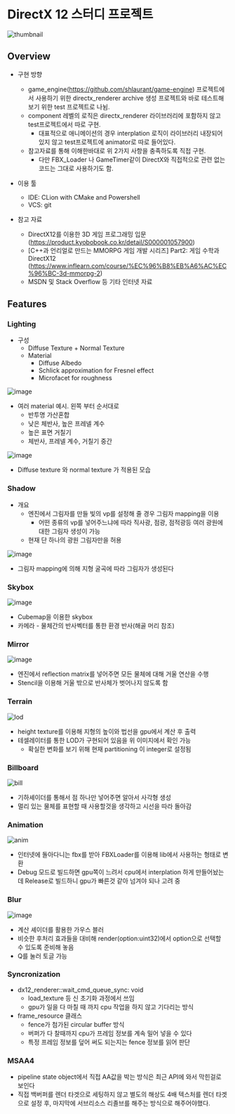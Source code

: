 # DirectX 12 스터디 프로젝트
![thumbnail](https://user-images.githubusercontent.com/20225459/215422714-5e8fa347-6345-4407-9b4e-109040401e00.png)

## Overview
* 구현 방향
  * game_engine(https://github.com/shlaurant/game-engine) 프로젝트에서 사용하기 위한 directx_renderer archive 생성 프로젝트와 바로 테스트해보기 위한 test 프로젝트로 나뉨.
  * component 레벨의 로직은 directx_renderer 라이브러리에 포함하지 않고 test프로젝트에서 따로 구현.
    * 대표적으로 애니메이션의 경우 interplation 로직이 라이브러리 내장되어있지 않고 test프로젝트에 animator로 따로 들어있다.
  * 참고자료를 통해 이해한바대로 위 2가지 사항을 충족하도록 직접 구현.
    * 다만 FBX_Loader 나 GameTimer같이 DirectX와 직접적으로 관련 없는 코드는 그대로 사용하기도 함.

* 이용 툴
  * IDE: CLion with CMake and Powershell
  * VCS: git

* 참고 자료
  * DirectX12를 이용한 3D 게임 프로그래밍 입문 (https://product.kyobobook.co.kr/detail/S000001057900)
  * [C++과 언리얼로 만드는 MMORPG 게임 개발 시리즈] Part2: 게임 수학과 DirectX12 (https://www.inflearn.com/course/%EC%96%B8%EB%A6%AC%EC%96%BC-3d-mmorpg-2)
  * MSDN 및 Stack Overflow 등 기타 인터넷 자료
  
## Features
### Lighting
* 구성
  * Diffuse Texture + Normal Texture
  * Material
    * Diffuse Albedo
    * Schlick approximation for Fresnel effect
    * Microfacet for roughness
    
![image](https://user-images.githubusercontent.com/20225459/215430270-be9b7045-3ba7-4aa9-a391-7fd2dc152667.png)
* 여러 material 예시. 왼쪽 부터 순서대로
  * 반투명 가산혼합
  * 낮은 체반사, 높은 프레넬 계수
  * 높은 표면 거칠기
  * 체반사, 프레넬 계수, 거칠기 중간

![image](https://user-images.githubusercontent.com/20225459/215432103-26636378-821c-4f00-bd43-ba9242910706.png)
* Diffuse texture 와 normal texture 가 적용된 모습
    
### Shadow
* 개요
  * 엔진에서 그림자를 만들 빛의 vp를 설정해 줄 경우 그림자 mapping을 이용
    * 어떤 종류의 vp를 넣어주느냐에 따라 직사광, 점광, 점적광등 여러 광원에 대한 그림자 생성이 가능
  * 현재 단 하나의 광원 그림자만을 허용

![image](https://user-images.githubusercontent.com/20225459/215433618-bd07eec0-8300-4069-ba31-561ce78b4fb9.png)
* 그림자 mapping에 의해 지형 굴곡에 따라 그림자가 생성된다

### Skybox
![image](https://user-images.githubusercontent.com/20225459/215434329-c6f2c99a-78fd-405d-99ee-45daabdf6e32.png)
* Cubemap을 이용한 skybox
* 카메라 - 물체간의 반사벡터를 통한 환경 반사(해골 머리 참조)

### Mirror
![image](https://user-images.githubusercontent.com/20225459/215434890-afdb3601-45f7-4ed9-b735-1632c189b61a.png)
* 엔진에서 reflection matrix를 넣어주면 모든 물체에 대해 거울 연산을 수행
* Stencil을 이용해 거울 밖으로 반사체가 벗어나지 않도록 함

### Terrain
![lod](https://user-images.githubusercontent.com/20225459/215436992-6667e344-c39a-4ef0-9afc-f1a3c777bac7.gif)
* height texture를 이용해 지형의 높이와 법선을 gpu에서 계산 후 출력
* 테셀레이터를 통한 LOD가 구현되어 있음을 위 이미지에서 확인 가능
  * 확실한 변화를 보기 위해 현재 partitioning 이 integer로 설정됨

### Billboard
![bill](https://user-images.githubusercontent.com/20225459/215463194-2f370ed4-4d1a-46ef-b219-ec62c6417f65.gif)
* 기하셰이더를 통해서 점 하나만 넣어주면 알아서 사각형 생성
* 멀리 있는 물체를 표현할 때 사용할것을 생각하고 시선을 따라 돌아감

### Animation
![anim](https://user-images.githubusercontent.com/20225459/215463421-98330697-947f-4456-a0c4-24e33c1ec436.gif)
* 인터넷에 돌아다니는 fbx를 받아 FBXLoader를 이용해 lib에서 사용하는 형태로 변환
* Debug 모드로 빌드하면 gpu쪽이 느려서 cpu에서 interplation 하게 만들어놨는데 Release로 빌드하니 gpu가 빠른것 같아 넘겨야 되나 고려 중

### Blur
![image](https://user-images.githubusercontent.com/20225459/215466507-4b5bde34-ff82-4b60-ac80-928d2f36a3ce.png)
* 계산 셰이더를 활용한 가우스 블러
* 비슷한 후처리 효과들을 대비해 render(option:uint32)에서 option으로 선택할 수 있도록 준비해 놓음
* Q를 눌러 토글 가능

### Syncronization
* dx12_renderer::wait_cmd_queue_sync: void
  * load_texture 등 신 초기화 과정에서 쓰임
  * gpu가 일을 다 마칠 때 까지 cpu 작업을 하지 않고 기다리는 방식
* frame_resource 클래스
  * fence가 첨가된 circular buffer 방식
  * 버퍼가 다 찰때까지 cpu가 프레임 정보를 계속 밀어 넣을 수 있다
  * 특정 프레임 정보를 덮어 써도 되는지는 fence 정보를 읽어 판단

### MSAA4
* pipeline state object에서 직접 AA값을 박는 방식은 최근 API에 와서 막힌걸로 보인다
* 직접 백버퍼를 렌더 타겟으로 세팅하지 않고 별도의 해상도 4배 텍스처를 렌더 타겟으로 설정 후, 마지막에 서브리소스 리졸브를 해주는 방식으로 해주어야했다.
